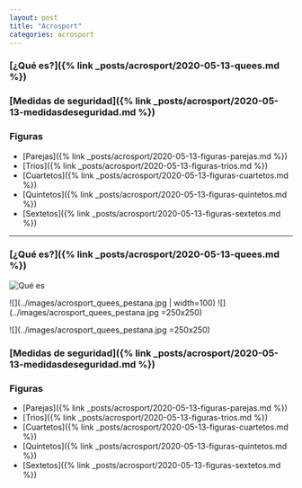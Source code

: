 ```yaml
---
layout: post
title: "Acrosport"
categories: acrosport
---
```


### [¿Qué es?]({% link _posts/acrosport/2020-05-13-quees.md %})

### [Medidas de seguridad]({% link _posts/acrosport/2020-05-13-medidasdeseguridad.md %})

### Figuras
- [Parejas]({% link _posts/acrosport/2020-05-13-figuras-parejas.md %})
- [Trios]({% link _posts/acrosport/2020-05-13-figuras-trios.md %})
- [Cuartetos]({% link _posts/acrosport/2020-05-13-figuras-cuartetos.md %})
- [Quintetos]({% link _posts/acrosport/2020-05-13-figuras-quintetos.md %})
- [Sextetos]({% link _posts/acrosport/2020-05-13-figuras-sextetos.md %})

---

### [¿Qué es?]({% link _posts/acrosport/2020-05-13-quees.md %})

![Qué es](../images/acrosport_quees_pestana.jpg)

![](../images/acrosport_quees_pestana.jpg | width=100)
![](../images/acrosport_quees_pestana.jpg =250x250)

![](../images/acrosport_quees_pestana.jpg =250x250)

### [Medidas de seguridad]({% link _posts/acrosport/2020-05-13-medidasdeseguridad.md %})

### Figuras
- [Parejas]({% link _posts/acrosport/2020-05-13-figuras-parejas.md %})
- [Trios]({% link _posts/acrosport/2020-05-13-figuras-trios.md %})
- [Cuartetos]({% link _posts/acrosport/2020-05-13-figuras-cuartetos.md %})
- [Quintetos]({% link _posts/acrosport/2020-05-13-figuras-quintetos.md %})
- [Sextetos]({% link _posts/acrosport/2020-05-13-figuras-sextetos.md %})